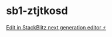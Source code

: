 # sb1-ztjtkosd

[Edit in StackBlitz next generation editor ⚡️](https://stackblitz.com/~/github.com/jayveerchauhan2003/sb1-ztjtkosd)